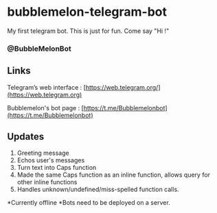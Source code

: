 # bubblemelon-telegram-bot
My first telegram bot. This is just for fun. Come say "Hi !"

### @BubbleMelonBot

## Links
Telegram’s web interface : [https://web.telegram.org/](https://web.telegram.org)

Bubblemelon's bot page   : [https://t.me/Bubblemelonbot](https://t.me/Bubblemelonbot)

## Updates
1. Greeting message
2. Echos user's messages
3. Turn text into Caps function
4. Made the same Caps function as an inline function, allows query for other inline functions
5. Handles unknown/undefined/miss-spelled function calls.

*Currently offline
*Bots need to be deployed on a server.
